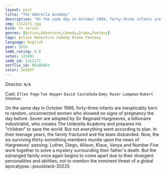 ```yaml
---
layout: post
title: "The Umbrella Academy"
description: "On the same day in October 1989, forty-three infants are inexplicably born to random, unconnected women who showed no signs of pregnancy the day before. Seven are adopted by Sir Reginald Hargreeves, a billionaire industrialist, who creates The Umbrella Academy and prepares his children to save the world. But not everything went according to plan. In their teenage years, the family fractured and the team disbanded. Now, the six surviving thirty-something mem.."
img: 1312171.jpg
kind: tv series
genres: [Action,Adventure,Comedy,Drama,Fantasy]
tags: Action Adventure Comedy Drama Fantasy 
language: English
year: 2019
imdb_rating: 8.0
votes: 115491
imdb_id: 1312171
netflix_id: 80186863
color: 5e503f
---
```

Director: `N/A`  

Cast: `Ellen Page` `Tom Hopper` `David Castañeda` `Emmy Raver-Lampman` `Robert Sheehan` 

On the same day in October 1989, forty-three infants are inexplicably born to random, unconnected women who showed no signs of pregnancy the day before. Seven are adopted by Sir Reginald Hargreeves, a billionaire industrialist, who creates The Umbrella Academy and prepares his "children" to save the world. But not everything went according to plan. In their teenage years, the family fractured and the team disbanded. Now, the six surviving thirty-something members reunite upon the news of Hargreeves' passing. Luther, Diego, Allison, Klaus, Vanya and Number Five work together to solve a mystery surrounding their father's death. But the estranged family once again begins to come apart due to their divergent personalities and abilities, not to mention the imminent threat of a global apocalypse.::jesusblack-30225